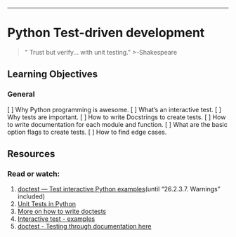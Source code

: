 ------------------------------------
Python Test-driven development
====================================

  >" Trust but verify... with unit testing."
    >-Shakespeare

## Learning Objectives

### General

[ ] Why Python programming is awesome.
[ ] What’s an interactive test.
[ ] Why tests are important.
[ ] How to write Docstrings to create tests.
[ ] How to write documentation for each module and function.
[ ] What are the basic option flags to create tests.
[ ] How to find edge cases.

## Resources
### Read or watch:

1. [doctest — Test interactive Python examples](https://docs.python.org/3.4/library/doctest.html)(until “26.2.3.7. Warnings” included)
2. [Unit Tests in Python](https://www.youtube.com/watch?v=1Lfv5tUGsn8)
3. [More on how to write doctests](https://www.digitalocean.com/community/tutorials/how-to-write-doctests-in-python)
4. [Interactive test - examples](https://www.tutorialspoint.com/test-interactive-python-examples-doctest)
5. [doctest - Testing through documentation here](https://pymotw.com/3/doctest/)

